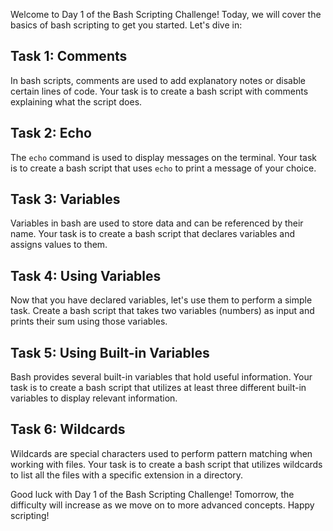 Welcome to Day 1 of the Bash Scripting Challenge! Today, we will cover the basics of bash scripting to get you started. Let's dive in:

## Task 1: Comments

In bash scripts, comments are used to add explanatory notes or disable certain lines of code. Your task is to create a bash script with comments explaining what the script does.

## Task 2: Echo

The `echo` command is used to display messages on the terminal. Your task is to create a bash script that uses `echo` to print a message of your choice.

## Task 3: Variables

Variables in bash are used to store data and can be referenced by their name. Your task is to create a bash script that declares variables and assigns values to them.

## Task 4: Using Variables

Now that you have declared variables, let's use them to perform a simple task. Create a bash script that takes two variables (numbers) as input and prints their sum using those variables.

## Task 5: Using Built-in Variables

Bash provides several built-in variables that hold useful information. Your task is to create a bash script that utilizes at least three different built-in variables to display relevant information.

## Task 6: Wildcards

Wildcards are special characters used to perform pattern matching when working with files. Your task is to create a bash script that utilizes wildcards to list all the files with a specific extension in a directory.

Good luck with Day 1 of the Bash Scripting Challenge! Tomorrow, the difficulty will increase as we move on to more advanced concepts. Happy scripting!
